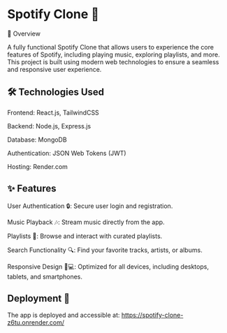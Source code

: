 
# Spotify Clone 🎵

📝 Overview

A fully functional Spotify Clone that allows users to experience the core features of Spotify, including playing music, exploring playlists, and more. This project is built using modern web technologies to ensure a seamless and responsive user experience.
## 🛠️ Technologies Used

Frontend: React.js, TailwindCSS

Backend: Node.js, Express.js

Database: MongoDB

Authentication: JSON Web Tokens (JWT)

Hosting: Render.com
## ✨ Features

User Authentication 🔒: Secure user login and registration.

Music Playback 🎶: Stream music directly from the app.

Playlists 📜: Browse and interact with curated playlists.

Search Functionality 🔍: Find your favorite tracks, artists, or albums.

Responsive Design 📱💻: Optimized for all devices, including desktops, tablets, and smartphones.

##  Deployment 🚀

The app is deployed and accessible at: https://spotify-clone-z6tu.onrender.com/